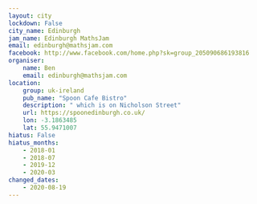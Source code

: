 ```yaml
---
layout: city                                           
lockdown: False
city_name: Edinburgh                                                               
jam_name: Edinburgh MathsJam
email: edinburgh@mathsjam.com
facebook: http://www.facebook.com/home.php?sk=group_205090686193816
organiser:
    name: Ben
    email: edinburgh@mathsjam.com
location:
    group: uk-ireland
    pub_name: "Spoon Cafe Bistro"
    description: " which is on Nicholson Street"
    url: https://spoonedinburgh.co.uk/
    lon: -3.1863485
    lat: 55.9471007
hiatus: False
hiatus_months:
    - 2018-01
    - 2018-07
    - 2019-12
    - 2020-03
changed_dates:
    - 2020-08-19
---
```

